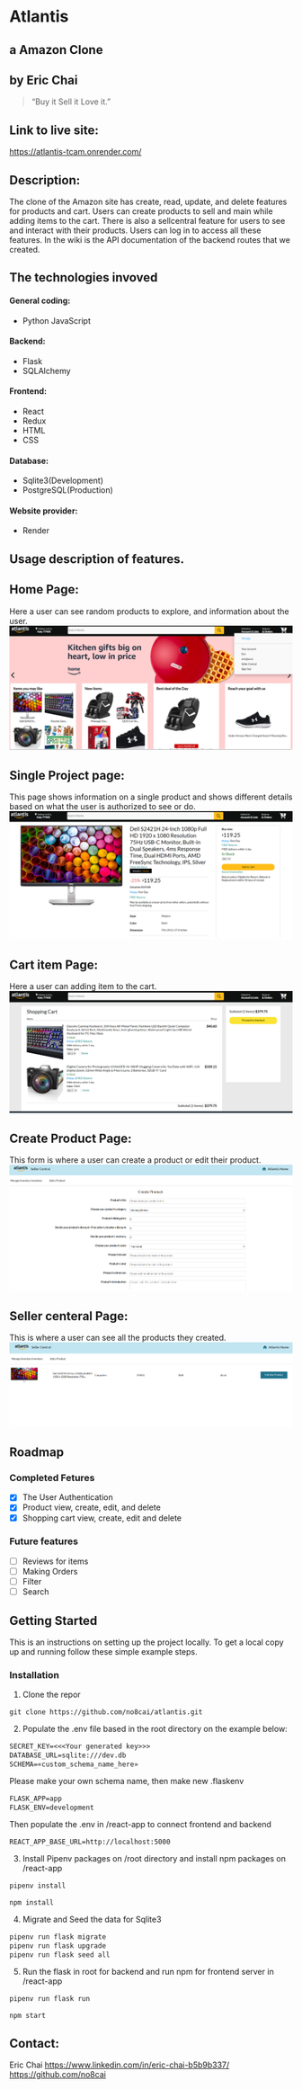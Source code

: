 # Atlantis
## a Amazon Clone
## by Eric Chai

>“Buy it Sell it Love it.”

## Link to live site:
https://atlantis-tcam.onrender.com/

## Description:
The clone of the Amazon site has create, read, update, and delete features for products and cart. Users can create products to sell and main while adding items to the cart. There is also a sellcentral feature for users to see and interact with their products. Users can log in to access all these features. In the wiki is the API documentation of the backend routes that we created.

## The technologies invoved

#### General coding:
* Python JavaScript

#### Backend:
* Flask
* SQLAlchemy

#### Frontend:
* React
* Redux
* HTML
* CSS

#### Database:
* Sqlite3(Development)
* PostgreSQL(Production)

#### Website provider:
* Render

## Usage description of features.

## Home Page:
Here a user can see random products to explore, and information about the user.
![](https://github.com/no8cai/atlantis/blob/main/images/homepage.png)


## Single Project page:
This page shows information on a single product and shows different details based on what the user is authorized to see or do.
![](https://github.com/no8cai/atlantis/blob/main/images/singlepage.png)


## Cart item Page:
Here a user can adding item to the cart.
![](https://github.com/no8cai/atlantis/blob/main/images/cartpage.png)

## Create Product Page:
This form is where a user can create a product or edit their product. 
![](https://github.com/no8cai/atlantis/blob/main/images/createform.png)

## Seller centeral Page:
This is where a user can see all the products they created.
![](https://github.com/no8cai/atlantis/blob/main/images/seller.png)



## Roadmap

### Completed Fetures
- [x] The User Authentication
- [x] Product view, create, edit, and delete
- [x] Shopping cart view, create, edit and delete

### Future features
- [ ] Reviews for items
- [ ] Making Orders
- [ ] Filter
- [ ] Search

## Getting Started
This is an instructions on setting up the project locally. To get a local copy up and running follow these simple example steps.

### Installation

1. Clone the repor
```
git clone https://github.com/no8cai/atlantis.git
```

2. Populate the .env file based in the root directory on the example below:
```
SECRET_KEY=<<<Your generated key>>>
DATABASE_URL=sqlite:///dev.db
SCHEMA=«custom_schema_name_here»
```
Please make your own schema name, then make new .flaskenv

```
FLASK_APP=app
FLASK_ENV=development
```
Then populate the .env in /react-app to connect frontend and backend

```
REACT_APP_BASE_URL=http://localhost:5000
```


3. Install Pipenv packages on /root directory and install npm packages on /react-app
```
pipenv install
```
```
npm install
```
4. Migrate and Seed the data for Sqlite3
```
pipenv run flask migrate
pipenv run flask upgrade
pipenv run flask seed all
```

5. Run the flask in root for backend and run npm for frontend server in /react-app

```
pipenv run flask run
```

```
npm start
```

## Contact:

Eric Chai
https://www.linkedin.com/in/eric-chai-b5b9b337/
https://github.com/no8cai

